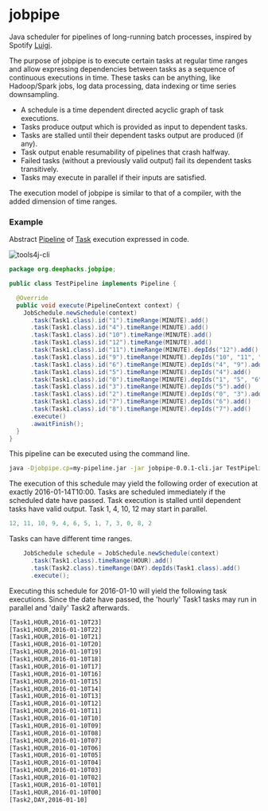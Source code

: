 # jobpipe
Java scheduler for pipelines of long-running batch processes, inspired by Spotify [Luigi](https://github.com/spotify/luigi).

The purpose of jobpipe is to execute certain tasks at regular time ranges and allow expressing dependencies
between tasks as a sequence of continuous executions in time. These tasks can be anything, like Hadoop/Spark jobs, log data processing, data indexing or time series downsampling. 

- A schedule is a time dependent directed acyclic graph of task executions. 
- Tasks produce output which is provided as input to dependent tasks. 
- Tasks are stalled until their dependent tasks output are produced (if any). 
- Task output enable resumability of pipelines that crash halfway.
- Failed tasks (without a previously valid output) fail its dependent tasks transitively. 
- Tasks may execute in parallel if their inputs are satisfied.

The execution model of jobpipe is similar to that of a compiler, with the added dimension of time ranges. 

### Example

Abstract [Pipeline](https://github.com/deephacks/jobpipe/blob/master/core/src/main/java/org/deephacks/jobpipe/Pipeline.java) of [Task](https://github.com/deephacks/jobpipe/blob/master/core/src/main/java/org/deephacks/jobpipe/Task.java) execution expressed in code.

![tools4j-cli](https://raw.github.com/deephacks/jobpipe/master/core/src/test/java/org/deephacks/jobpipe/dag.png)

```java
package org.deephacks.jobpipe;

public class TestPipeline implements Pipeline {

  @Override
  public void execute(PipelineContext context) {
    JobSchedule.newSchedule(context)
      .task(Task1.class).id("1").timeRange(MINUTE).add()
      .task(Task1.class).id("4").timeRange(MINUTE).add()
      .task(Task1.class).id("10").timeRange(MINUTE).add()
      .task(Task1.class).id("12").timeRange(MINUTE).add()
      .task(Task1.class).id("11").timeRange(MINUTE).depIds("12").add()
      .task(Task1.class).id("9").timeRange(MINUTE).depIds("10", "11", "12").add()
      .task(Task1.class).id("6").timeRange(MINUTE).depIds("4", "9").add()
      .task(Task1.class).id("5").timeRange(MINUTE).depIds("4").add()
      .task(Task1.class).id("0").timeRange(MINUTE).depIds("1", "5", "6").add()
      .task(Task1.class).id("3").timeRange(MINUTE).depIds("5").add()
      .task(Task1.class).id("2").timeRange(MINUTE).depIds("0", "3").add()
      .task(Task1.class).id("7").timeRange(MINUTE).depIds("6").add()
      .task(Task1.class).id("8").timeRange(MINUTE).depIds("7").add()
      .execute()
      .awaitFinish();
  }
}
```
This pipeline can be executed using the command line.

```bash
java -Djobpipe.cp=my-pipeline.jar -jar jobpipe-0.0.1-cli.jar TestPipeline -range 2015-01-14T10:00
```

The execution of this schedule may yield the following order of execution at exactly 2016-01-14T10:00. Tasks are scheduled immediately if the scheduled date have passed. Task execution is stalled until dependent tasks have valid output. Task 1, 4, 10, 12 may start in parallel.

```java
12, 11, 10, 9, 4, 6, 5, 1, 7, 3, 0, 8, 2
```

Tasks can have different time ranges.

```java
    JobSchedule schedule = JobSchedule.newSchedule(context)
      .task(Task1.class).timeRange(HOUR).add()
      .task(Task2.class).timeRange(DAY).depIds(Task1.class).add()
      .execute();
```

Executing this schedule for 2016-01-10 will yield the following task executions. Since the date have passed, the 'hourly' Task1 tasks may run in parallel and 'daily' Task2 afterwards.

```bash
[Task1,HOUR,2016-01-10T23]
[Task1,HOUR,2016-01-10T22]
[Task1,HOUR,2016-01-10T21]
[Task1,HOUR,2016-01-10T20]
[Task1,HOUR,2016-01-10T19]
[Task1,HOUR,2016-01-10T18]
[Task1,HOUR,2016-01-10T17]
[Task1,HOUR,2016-01-10T16]
[Task1,HOUR,2016-01-10T15]
[Task1,HOUR,2016-01-10T14]
[Task1,HOUR,2016-01-10T13]
[Task1,HOUR,2016-01-10T12]
[Task1,HOUR,2016-01-10T11]
[Task1,HOUR,2016-01-10T10]
[Task1,HOUR,2016-01-10T09]
[Task1,HOUR,2016-01-10T08]
[Task1,HOUR,2016-01-10T07]
[Task1,HOUR,2016-01-10T06]
[Task1,HOUR,2016-01-10T05]
[Task1,HOUR,2016-01-10T04]
[Task1,HOUR,2016-01-10T03]
[Task1,HOUR,2016-01-10T02]
[Task1,HOUR,2016-01-10T01]
[Task1,HOUR,2016-01-10T00]
[Task2,DAY,2016-01-10]
```

